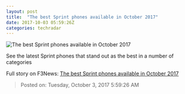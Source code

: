 ```yaml
---
layout: post
title:  "The best Sprint phones available in October 2017"
date: 2017-10-03 05:59:26Z
categories: techradar
---
```


![The best Sprint phones available in October 2017](http://cdn.mos.cms.futurecdn.net/cc3a61315476b21dd65a453c064ba6e9-1200-80.jpg)

See the latest Sprint phones that stand out as the best in a number of categories


Full story on F3News: [The best Sprint phones available in October 2017](http://www.f3nws.com/n/ScgDa)

> Posted on: Tuesday, October 3, 2017 5:59:26 AM
